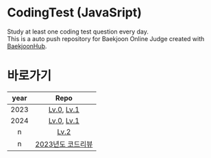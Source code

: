 # CodingTest (JavaSript)

Study at least one coding test question every day. <br>
This is a auto push repository for Baekjoon Online Judge created with [BaekjoonHub](https://github.com/BaekjoonHub/BaekjoonHub).

# 바로가기

| year |                           Repo                           |
| :--: | :------------------------------------------------------: |
| 2023 | [Lv.0](/프로그래머스/Lv.0/), [Lv.1](/프로그래머스/Lv.1/) |
| 2024 |    [Lv.0](/프로그래머스/0/), [Lv.1](/프로그래머스/1/)    |
|  n   |                 [Lv.2](/프로그래머스/2/)                 |
|  n   |          [2023년도 코드리뷰](/프로그래머스/Review.md)           |
